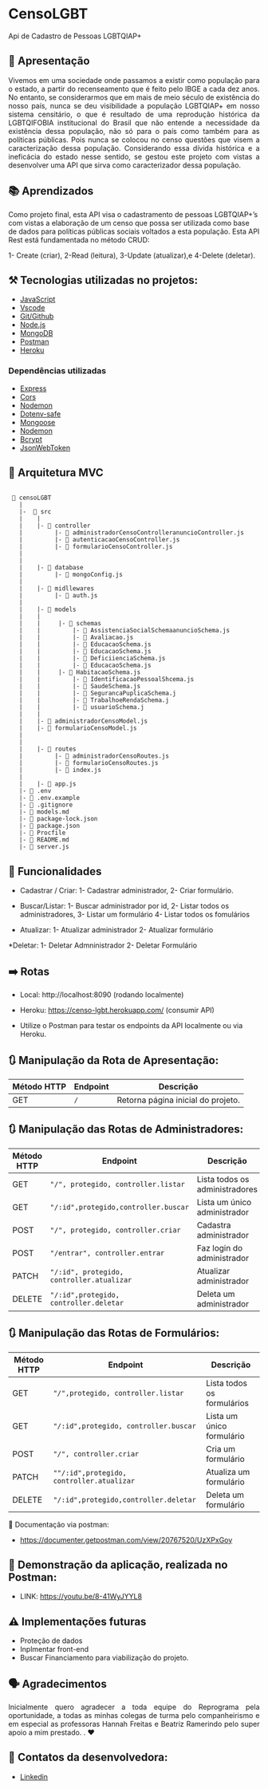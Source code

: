 # CensoLGBT

Api de Cadastro de Pessoas LGBTQIAP+


## 📝 Apresentação

<p align="justify">  Vivemos em uma sociedade onde passamos a existir como população para o estado, a partir do recenseamento que é feito pelo IBGE a cada dez anos. No entanto, se considerarmos que em mais de meio século de existência do nosso país, nunca se  deu visibilidade a população LGBTQIAP+ em nosso sistema censitário, o que é resultado de uma reprodução histórica da LGBTQIFOBIA institucional do Brasil que não entende a necessidade da existência dessa população, não só para o país como também para as políticas públicas. Pois  nunca se colocou no censo questões que visem a caracterização dessa população. Considerando essa dívida histórica e a ineficácia do estado nesse sentido, se gestou este projeto  com vistas a desenvolver uma API  que sirva como caracterizador dessa população. <br>

<p align="justify">

<p align="justify">

## 📚 Aprendizados

Como projeto final, esta API visa o cadastramento de pessoas LGBTQIAP+’s com vistas a elaboração de um censo que possa ser utilizada como base de dados para políticas públicas sociais voltados a esta população.  Esta API Rest está fundamentada no método CRUD: 

1- Create (criar), 
2-Read (leitura), 
3-Update (atualizar),e 
4-Delete (deletar).


## ⚒️ Tecnologias utilizadas no projetos:

- [JavaScript](https://www.javascript.com/)
- [Vscode](https://code.visualstudio.com/)
- [Git/Github](https://github.com/)
- [Node.js](https://nodejs.org/en/)
- [MongoDB](https://www.mongodb.com/)
- [Postman](https://www.postman.com/)
- [Heroku](https://dashboard.heroku.com/apps)  

### Dependências utilizadas 

- [Express](https://expressjs.com/pt-br/)
- [Cors](https://www.npmjs.com/package/cors)
- [Nodemon](https://nodemon.io/)
- [Dotenv-safe](https://www.npmjs.com/package/dotenv-safe)
- [Mongoose](https://mongoosejs.com/)
- [Nodemon](https://www.npmjs.com/package/nodemon)
- [Bcrypt](https://www.npmjs.com/package/bcrypt)
- [JsonWebToken](https://www.npmjs.com/package/jsonwebtoken)

## 🚧 Arquitetura MVC 
```

 📁 censoLGBT
   |
   |-  📁 src
   |    |
   |    |- 📁 controller
   |         |- 📑 administradorCensoControlleranuncioController.js
   |         |- 📑 autenticacaoCensoController.js
   |	     |- 📑 formularioCensoController.js
   |	       
   |
   |    |- 📁 database
   |         |- 📑 mongoConfig.js
   |
   |    |- 📁 midllewares
   |         |- 📑 auth.js
   |
   |    |- 📁 models
   |    |
   |    |     |- 📁 schemas
   |    |         |- 📑 AssistenciaSocialSchemaanuncioSchema.js
   |    |         |- 📑 Avaliacao.js
   |	|    	  |- 📑 EducacaoSchema.js
   |	|    	  |- 📑 EducacaoSchema.js
   |	|    	  |- 📑 DeficiienciaSchema.js
   |	|   	  |- 📑 EducacaoSchema.js
   |	|	  |- 📑 HabitacaoSchema.js
   |    |         |- 📑 IdentificacaoPessoalShcema.js
   |    |         |- 📑 SaudeSchema.js
   |    |         |- 📑 SegurancaPuplicaSchema.j
   |    |         |- 📑 TrabalhoeRendaSchema.j
   |    |         |- 📑 usuarioSchema.j
   |    |
   |	|- 📑 administradorCensoModel.js
   |    |- 📑 formularioCensoModel.js
   |
   |
   |    |- 📁 routes
   |	     |- 📑 administradorCensoRoutes.js
   |         |- 📑 formularioCensoRoutes.js
   |	     |- 📑 index.js
   |
   |    |- 📑 app.js
   |- 📑 .env
   |- 📑 .env.example
   |- 📑 .gitignore
   |- 📑 models.md   
   |- 📑 package-lock.json
   |- 📑 package.json
   |- 📑 Procfile   
   |- 📑 README.md
   |- 📑 server.js

```

## 🔗 Funcionalidades 

* Cadastrar / Criar: 
1- Cadastrar administrador, 
2- Criar formulário.

* Buscar/Listar: 
1- Buscar administrador por id, 
2- Listar todos os administradores,
3- Listar um formulário
4- Listar todos os fomulários

* Atualizar:
1- Atualizar administrador
2- Atualizar formulário

*Deletar: 
1- Deletar Admninistrador 
2- Deletar Formulário 


## ➡️ Rotas

- Local: http://localhost:8090 (rodando localmente)

- Heroku: https://censo-lgbt.herokuapp.com/ (consumir API)

- Utilize o Postman para testar os endpoints da API localmente ou via Heroku.

## 🔃 Manipulação da Rota de Apresentação:

| Método HTTP  | Endpoint                | Descrição                            |
| ------------ | ----------------------- | ------------------------------------ |
| GET          |      `/`                | Retorna página inicial do projeto.


## 🔃 Manipulação das Rotas de Administradores:

| Método HTTP  | Endpoint                                   | Descrição                            |
| ------------ | ------------------------------------------ | ------------------------------------ |
| GET          | `"/", protegido, controller.listar`        | Lista todos os administradores       |
| GET          | `"/:id",protegido,controller.buscar`       | Lista um único administrador         |
| POST         | `"/", protegido, controller.criar`         | Cadastra administrador               |
| POST         | `"/entrar", controller.entrar`             | Faz login do administrador           |
| PATCH        | `"/:id", protegido, controller.atualizar`  | Atualizar administrador              |
| DELETE       | `"/:id",protegido, controller.deletar`     | Deleta um  administrador             |
 
## 🔃 Manipulação das Rotas de Formulários:

| Método HTTP  | Endpoint                                   | Descrição                            |
| ------------ | ------------------------------------------ | ------------------------------------ |
| GET          | `"/",protegido, controller.listar`         | Lista todos os formulários           |
| GET          | `"/:id",protegido, controller.buscar`      | Lista um único formulário            |
| POST         | `"/", controller.criar           `         | Cria um formulário                   |
| PATCH        | `""/:id",protegido, controller.atualizar`  | Atualiza um formulário               |
| DELETE       | `"/:id",protegido,controller.deletar`      | Deleta um formulário                 |


🔎 Documentação  via postman:

- https://documenter.getpostman.com/view/20767520/UzXPxGoy

## 🔎 Demonstração da aplicação, realizada no Postman:

 - LINK: https://youtu.be/8-41WyJYYL8

## ⚠️ Implementações futuras

* Proteção de dados
* Inplmentar front-end
* Buscar Financiamento para viabilização do projeto.


## 🗣️ Agradecimentos

<p align="justify"> Inicialmente quero agradecer a toda equipe do Reprograma pela oportunidade, a todas as minhas colegas de turma pelo companheirismo e em especial as professoras Hannah Freitas e Beatriz Ramerindo pelo super apoio a mim prestado. . ❤️

## 📢 Contatos da desenvolvedora:


* [Linkedin](https://www.linkedin.com/in/adriana-lohanna-dos-santos-b90b0a62/)



